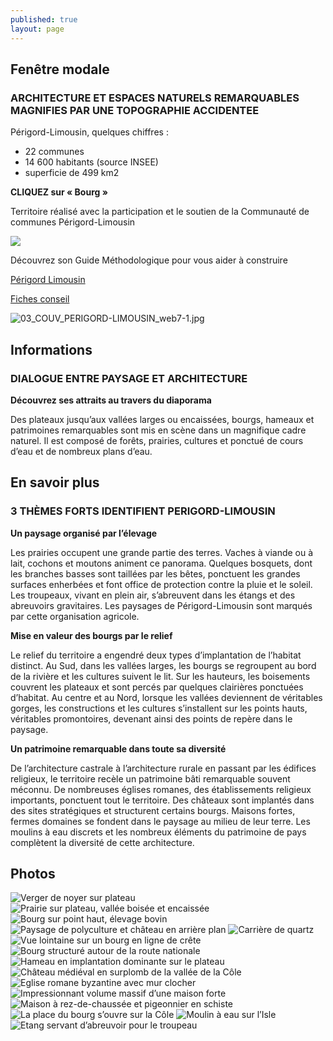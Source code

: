 ```yaml
---
published: true
layout: page
---
```


## Fenêtre modale

### ARCHITECTURE ET ESPACES NATURELS REMARQUABLES MAGNIFIES PAR UNE TOPOGRAPHIE ACCIDENTEE

Périgord-Limousin, quelques chiffres :

- 22 communes
- 14 600 habitants (source INSEE)
- superficie de 499 km2

**CLIQUEZ sur « Bourg »**

Territoire réalisé avec la participation et le soutien de la Communauté de communes Périgord-Limousin

![]({{site.baseurl}}/data/images/3/portrait/03_PORTRAIT_logo.jpg)

Découvrez son Guide Méthodologique pour vous aider à construire

<a href="https://fr.calameo.com/read/0049999956a1fb99d7587 " target="_blank">Périgord Limousin </a>

<a href="http://cauedordogne.com/25-fiches-conseils/ " target="_blank">Fiches conseil </a>

![03_COUV_PERIGORD-LIMOUSIN_web7-1.jpg]({{site.baseurl}}/data/images/3/portrait/03_COUV_PERIGORD-LIMOUSIN_web7-1.jpg)

## Informations

### DIALOGUE ENTRE PAYSAGE ET ARCHITECTURE

**Découvrez ses attraits au travers du diaporama**

Des plateaux jusqu’aux vallées larges ou encaissées, bourgs, hameaux et patrimoines remarquables sont mis en scène dans un magnifique cadre naturel. Il est composé de forêts, prairies, cultures et ponctué de cours d’eau et de nombreux plans d’eau.

## En savoir plus

### 3 THÈMES FORTS IDENTIFIENT PERIGORD-LIMOUSIN

**Un paysage organisé par l’élevage**

Les prairies occupent une grande partie des terres. Vaches à viande ou à lait, cochons et moutons animent ce panorama. Quelques bosquets, dont les branches basses sont taillées par les bêtes, ponctuent les grandes surfaces enherbées et font office de protection contre la pluie et le soleil. Les troupeaux, vivant en plein air, s’abreuvent dans les étangs et des abreuvoirs gravitaires. Les paysages de Périgord-Limousin sont marqués par cette organisation agricole.

**Mise en valeur des bourgs par le relief**

Le relief du territoire a engendré deux types d’implantation de l’habitat distinct. Au Sud, dans les vallées larges, les bourgs se regroupent au bord de la rivière et les cultures suivent le lit. Sur les hauteurs, les boisements couvrent les plateaux et sont percés par quelques clairières ponctuées d’habitat. Au centre et au Nord, lorsque les vallées deviennent de véritables gorges, les constructions et les cultures s’installent sur les points hauts, véritables promontoires, devenant ainsi des points de repère dans le paysage. 

**Un patrimoine remarquable dans toute sa diversité**

De l’architecture castrale à l’architecture rurale en passant par les édifices religieux, le territoire recèle un patrimoine bâti remarquable souvent méconnu. De nombreuses églises romanes, des établissements religieux importants, ponctuent tout le territoire. Des châteaux sont implantés dans des sites stratégiques et structurent certains bourgs. Maisons fortes, fermes domaines se fondent dans le paysage au milieu de leur terre. Les moulins à eau discrets et les nombreux éléments du patrimoine de pays complètent la diversité de cette architecture.

## Photos

![Verger de noyer sur plateau]({{site.baseurl}}/data/images/3/portrait/03_PORTRAIT_01.jpg)
![Prairie sur plateau, vallée boisée et encaissée]({{site.baseurl}}/data/images/3/portrait/03_PORTRAIT_02.jpg)
![Bourg sur point haut, élevage bovin]({{site.baseurl}}/data/images/3/portrait/03_PORTRAIT_03.jpg)
![Paysage de polyculture et château en arrière plan]({{site.baseurl}}/data/images/3/portrait/03_PORTRAIT_04.jpg)
![Carrière de quartz]({{site.baseurl}}/data/images/3/portrait/03_PORTRAIT_05.jpg)
![Vue lointaine sur un bourg en ligne de crête]({{site.baseurl}}/data/images/3/portrait/03_PORTRAIT_06.jpg)
![Bourg structuré autour de la route nationale ]({{site.baseurl}}/data/images/3/portrait/03_PORTRAIT_07.jpg)
![Hameau en implantation dominante sur le plateau]({{site.baseurl}}/data/images/3/portrait/03_PORTRAIT_08.jpg)
![Château médiéval en surplomb de la vallée de la Côle]({{site.baseurl}}/data/images/3/portrait/03_PORTRAIT_09.jpg)
![Eglise romane byzantine avec mur clocher]({{site.baseurl}}/data/images/3/portrait/03_PORTRAIT_10.jpg)
![Impressionnant volume massif d’une maison forte]({{site.baseurl}}/data/images/3/portrait/03_PORTRAIT_11.jpg)
![Maison à rez-de-chaussée et pigeonnier en schiste]({{site.baseurl}}/data/images/3/portrait/03_PORTRAIT_12b.jpg)
![La place du bourg s’ouvre sur la Côle]({{site.baseurl}}/data/images/3/portrait/03_PORTRAIT_13.jpg)
![Moulin à eau sur l’Isle]({{site.baseurl}}/data/images/3/portrait/03_PORTRAIT_14.jpg)
![Etang servant d’abreuvoir pour le troupeau]({{site.baseurl}}/data/images/3/portrait/03_PORTRAIT_15.jpg)
